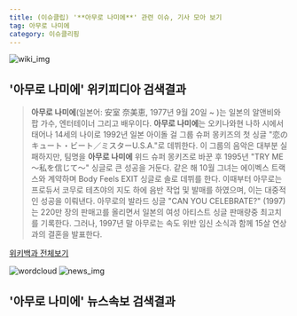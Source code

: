 ```yaml
---
title: (이슈클립) '**아무로 나미에**' 관련 이슈, 기사 모아 보기
tag: 아무로 나미에
category: 이슈클리핑
---
```

![wiki_img](https://user-images.githubusercontent.com/42597476/44503234-41136a80-a6d0-11e8-9071-6fc6418eafe4.png)
## **'**아무로 나미에**'** 위키피디아 검색결과
>**아무로 나미에**(일본어: 安室 奈美恵, 1977년 9월 20일 ~ )는 일본의 알앤비와 팝 가수, 엔터테이너 그리고 배우이다. **아무로 나미에**는 오키나와현 나하 시에서 태어나 14세의 나이로 1992년 일본 아이돌 걸 그룹 슈퍼 몽키즈의 첫 싱글 "恋のキュート・ビート／ミスターU.S.A."로 데뷔한다. 이 그룹의 음악은 대부분 실패하지만, 팀명을 **아무로 나미에** 위드 슈퍼 몽키즈로 바꾼 후 1995년 "TRY ME 〜私を信じて〜" 싱글로 큰 성공을 거둔다. 같은 해 10월 그녀는 에이벡스 트랙스와 계약하며 Body Feels EXIT 싱글로 솔로 데뷔를 한다. 이때부터 아무로는 프로듀서 코무로 테츠야의 지도 하에 음반 작업 및 발매를 하였으며, 이는 대중적인 성공을 이뤄낸다. 아무로의 발라드 싱글 "CAN YOU CELEBRATE?" (1997)는 220만 장의 판매고를 올리면서 일본의 여성 아티스트 싱글 판매량중 최고치를 기록한다. 그러나, 1997년 말 아무로는 속도 위반 임신 소식과 함께 15살 연상과의 결혼을 발표한다.

<a href="https://ko.wikipedia.org/wiki/아무로 나미에" target="_blank">위키백과 전체보기</a>

![wordcloud](https://s3.ap-northeast-2.amazonaws.com/lyrics101-wordcloud/2018-09-16-1537086040.png)
![news_img](https://user-images.githubusercontent.com/42597476/44507050-1206f400-a6e4-11e8-8d98-7ffbfebb353f.png)
## **'**아무로 나미에**'** 뉴스속보 검색결과


